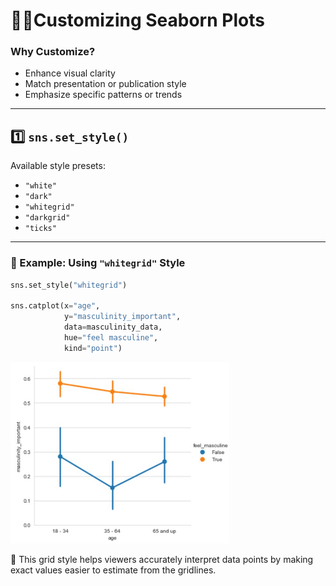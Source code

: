# 🎨🔧Customizing Seaborn Plots

### Why Customize?
- Enhance visual clarity
- Match presentation or publication style
- Emphasize specific patterns or trends

---

## 1️⃣ `sns.set_style()`

Available style presets:
- `"white"`
- `"dark"`
- `"whitegrid"` 
- `"darkgrid"`
- `"ticks"`

---

### 📍 Example: Using `"whitegrid"` Style

```python
sns.set_style("whitegrid")

sns.catplot(x="age",
            y="masculinity_important",
            data=masculinity_data,
            hue="feel masculine",
            kind="point")
```
<left>
  <img src="white_grid.JPG" width="350">
</left>

📌 This grid style helps viewers accurately interpret data points by making exact values easier to estimate from the gridlines.
